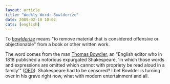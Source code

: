 ```yaml
---
layout: article
title: "Weekly Word: Bowlderize"
date: 2009-02-10 10:02
cats: [english]
---
```

To <em><a href="http://dictionary.reference.com/browse/bowdlerize">bowlderize</a></em> means "to remove material that is considered offensive or objectionable" from a book or other written work.

The word comes from the man <a href="http://en.wikipedia.org/wiki/Thomas_Bowdler">Thomas Bowdler</a>, an "English editor who in 1818 published a notorious expurgated Shakespeare, 'in which those words and expressions are omitted which cannot with propriety be read aloud in a family'" (<a href="http://www.etymonline.com/index.php?term=bowdlerize" title="Online Etymology Dictionary - Bowlderize">OED</a>). Shakespeare had to be censored? I bet Bowlder is turning over in his grave right now, what with modern entertainment and all.
